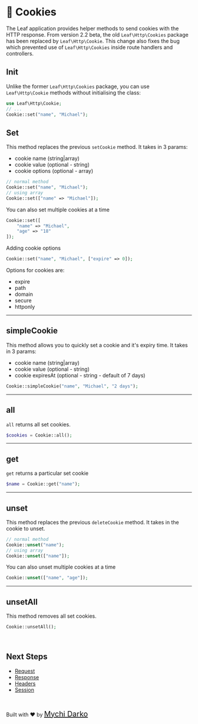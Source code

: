# 🍪 Cookies

The Leaf application provides helper methods to send cookies with the HTTP response. From version 2.2 beta, the old `Leaf\Http\Cookies` package has been replaced by `Leaf\Http\Cookie`. This change also fixes the bug which prevented use of `Leaf\Http\Cookies` inside route handlers and controllers.

## Init

Unlike the former `Leaf\Http\Cookies` package, you can use `Leaf\Http\Cookie` methods without initialising the class:

```php
use Leaf\Http\Cookie;
// ...
Cookie::set("name", "Michael");
```

## Set

This method replaces the previous `setCookie` method. It takes in 3 params:

- cookie name (string|array)
- cookie value (optional - string)
- cookie options (optional - array)

```php
// normal method
Cookie::set("name", "Michael");
// using array
Cookie::set(["name" => "Michael"]);
```

You can also set multiple cookies at a time

```php
Cookie::set([
    "name" => "Michael",
    "age" => "18"
]);
```

Adding cookie options

```php
Cookie::set("name", "Michael", ["expire" => 0]);
```

Options for cookies are:

- expire
- path
- domain
- secure
- httponly

<hr>

## simpleCookie

This method allows you to quickly set a cookie and it's expiry time. It takes in 3 params:

- cookie name (string|array)
- cookie value (optional - string)
- cookie expiresAt (optional - string - default of 7 days)

```php
Cookie::simpleCookie("name", "Michael", "2 days");
```

<hr>

## all

`all` returns all set cookies.

```php
$cookies = Cookie::all();
```

<hr>

## get

`get` returns a particular set cookie

```php
$name = Cookie::get("name");
```

<hr>

## unset

This method replaces the previous `deleteCookie` method. It takes in the cookie to unset.

```php
// normal method
Cookie::unset("name");
// using array
Cookie::unset(["name"]);
```

You can also unset multiple cookies at a time

```php
Cookie::unset(["name", "age"]);
```

<hr>

## unsetAll

This method removes all set cookies.

```php
Cookie::unsetAll();
```

<br>

## Next Steps

- [Request](leaf/v/2.4.4/http/request)
- [Response](leaf/v/2.4.4/http/response)
- [Headers](leaf/v/2.4.4/http/headers)
- [Session](leaf/v/2.4.4/http/session)

<br>

Built with ❤ by <a href="https://mychi.netlify.app" style="font-size: 20px; color: #111;" target="_blank">Mychi Darko</a>
